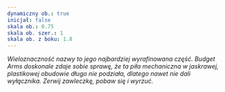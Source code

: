 ```yaml
---
dynamiczny ob.: true
inicjał: false
skala ob.: 0.75
skala ob. szer.: 1
skala ob. z boku: 1.8
---
```


*Wieloznaczność nazwy to jego najbardziej wyrafinowana część. Budget Arms doskonale zdaje sobie sprawę, że ta piła mechaniczna w jaskrawej, plastikowej obudowie długo nie podziała, dlatego nawet nie dali wyłącznika. Zerwij zawleczkę, pobaw się i wyrzuć.*